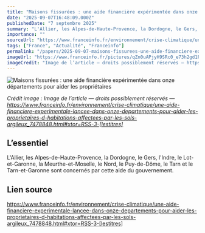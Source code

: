 ```yaml
---
title: "Maisons fissurées : une aide financière expérimentée dans onze départements pour aider les propriétaires"
date: "2025-09-07T16:48:09.000Z"
publishedDate: "7 septembre 2025"
summary: "L'Allier, les Alpes-de-Haute-Provence, la Dordogne, le Gers, l'Indre, le Lot-et-Garonne, la Meurthe-et-Moselle, le Nord, le Puy-de-Dôme, le Tarn et le Tarn-et-Garonne sont concernés par cette aide du gouvernement."
importance: ""
sourceUrl: "https://www.franceinfo.fr/environnement/crise-climatique/une-aide-financiere-experimentale-lancee-dans-onze-departements-pour-aider-les-proprietaires-d-habitations-affectees-par-les-sols-argileux_7478848.html#xtor=RSS-3-[lestitres]"
tags: ["France", "Actualité", "Franceinfo"]
permalink: "/papers/2025-09-07-maisons-fissurees-une-aide-financiere-experimentee-dans-onze-departements-pour-aider-les-proprietaires"
imageUrl: "https://www.franceinfo.fr/pictures/qZn0uAPjyH9SRc0_e73h2gd1P-0/0x74:1024x649/1500x843/2025/09/07/080-hl-mchemineau-2032090-68bdb4ace1cbb751343945.jpg"
imageCredit: "Image de l’article — droits possiblement réservés — https://www.franceinfo.fr/environnement/crise-climatique/une-aide-financiere-experimentale-lancee-dans-onze-departements-pour-aider-les-proprietaires-d-habitations-affectees-par-les-sols-argileux_7478848.html#xtor=RSS-3-[lestitres]"
---
```


![Maisons fissurées : une aide financière expérimentée dans onze départements pour aider les propriétaires](https://www.franceinfo.fr/pictures/qZn0uAPjyH9SRc0_e73h2gd1P-0/0x74:1024x649/1500x843/2025/09/07/080-hl-mchemineau-2032090-68bdb4ace1cbb751343945.jpg)

*Crédit image : Image de l’article — droits possiblement réservés — https://www.franceinfo.fr/environnement/crise-climatique/une-aide-financiere-experimentale-lancee-dans-onze-departements-pour-aider-les-proprietaires-d-habitations-affectees-par-les-sols-argileux_7478848.html#xtor=RSS-3-[lestitres]*

## L’essentiel

L'Allier, les Alpes-de-Haute-Provence, la Dordogne, le Gers, l'Indre, le Lot-et-Garonne, la Meurthe-et-Moselle, le Nord, le Puy-de-Dôme, le Tarn et le Tarn-et-Garonne sont concernés par cette aide du gouvernement.

## Lien source

https://www.franceinfo.fr/environnement/crise-climatique/une-aide-financiere-experimentale-lancee-dans-onze-departements-pour-aider-les-proprietaires-d-habitations-affectees-par-les-sols-argileux_7478848.html#xtor=RSS-3-[lestitres]
